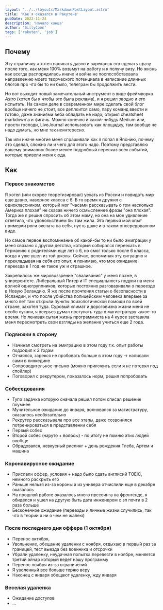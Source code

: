 ```yaml
---
layout: '../../layouts/MarkdownPostLayout.astro'
title: 'Как я оказался в Ракутене'
pubDate: 2022-11-24
description: 'Начало конца'
author: 'SillyCoon'
tags: ['rakuten', 'job']
---
```


## Почему

Эту страничку я хотел написать давно и зарекался это сделать сразу после того, как меня 100% возьмут на работу и я получу визу. Но жизнь как всегда распорядилась иначе и война не поспособствовала направлению моего творческого потенциала в написание длинных блогов про что бы то ни было, телеграм бы продолжить вести.

Но вот выходит новый замечательный инструмент в виде фреймворка _Astro_ (хотел бы я чтобы это была реклама), и я решил заодно и его испытать. На самом деле в современном мире сделать свой блог вообще ничего не стоит, все деплоится само, пару команд ввести и готово, даже знаниями веба обладать не надо, открыл cheatsheet markdown'a и фигачь. Можно конечно и какой-нибудь Medium или, прости господи, LiveJournal использовать как площадку, там вообще не надо думать, но мне так неинтересно.

Так или иначе многие меня спрашивали как я попал в Японию, почему это сделал, сложно ли и чего для этого надо. Поэтому представляю вашему вниманию более менее подробный пересказ всех событий, которые привели меня сюда.

## Как

### Первое знакомство

Я хотел (или скорее теоретизировал) уехать из России и повидать мир еще давно, наверное класса с 6. В то время я дружил с одноклассником, который мог "часами рассказывать о том насколько Америка плохая" не сказав ничего осмысленнее фразы "она плохая". Тогда же я решил спросить об этом маму, но она на мое удивление ответила, что удовольствием бы там жила. Это первый мой опыт примерки роли экспата на себя, пусть даже и в таком опосредованном виде.

Но самое первое воспоминание об какой-бы то ни было эмиграции у меня связано с другом детства, который собирался переехать в Германию с родителями еще лет с 6, но смог только после 6 класса, когда я уже ушел из той школы. Сейчас, вспоминая эту ситуацию и перекладывая на себя его опыт, я понимаю, что мое ожидание переезда в 1 год не такое уж и страшное.

Закрепилось же мировоззрение "сваливания" у меня позже, в университете. Либеральный Питер и IT специальность подули на меня волной одногруппников, которые постоянно разговаривали о переезде в Новую Зеландию. Я же после прочтения статьи о безопасности в Исландии, и что после убийства полицейским человека впервые за много лет там открыли пункты психологической помощи по всей стране, захотел туда. Суровый климат и дороговизна жизни меня не особо пугали, я всерьез думал поступать туда в магистратуру какое-то время. Но ленивая сытая жизнь программиста на 4 курсе заставила меня пересмотреть свои взгляды на желание учиться еще 2 года.

### Подвижки в сторону

- Начинал смотреть на эмиграцию в этом году т.к. опыт работы подходил к 3 годам
- Отчаялся, зарекся не пробовать больше в этом году -> написали сами в линкедине
- Сопроводительное письмо (можно приложить если я не потерял под спойлер)
- Поговорил с рекрутером, показалось норм, решил попробовать

### Собеседования

- Тупо задачка которую сначала решил потом списал решение поумнее
- Мучительное ожидание до января, волновался за магистратуру, оказалось необязательно
- Рекрутер рассказывала про все этапы, даже созвонился потренироваться в представлении себя
- Первый собес
- Второй собес (наруто + волосы) - по итогу не помню этих людей вообще
- Обрадовался, невкусный рислинг + день рождения Глеба, Артем и машина

### Коронавирусное ожидание

- Прислали оффер, условия + надо было сдать англисий TOEIC, немного раскрыть его
- Раньше нельзя из-за короны а из универа отчислили еще в декабре оказалось
- На прошлой работе оказалось много прессинга на фронтенде, я обиделся и ушел на другую быть дата инженером с зп почти в 2 раза больше
- Бесконечное ожидание (переезды и личные жизни случились, так что в теории я ни о чем не жалею)

### После последнего дня оффера (1 октября)

- Перенос октября,
- Увольнение, обещание удаленки с ноября, отдыхаю в первый раз за границей, тест выезда без военника и отсрочки
- Убрали удаленку, неудачная попытка перевезти в ноябре, меняется третий эйчар который ведет нашу программу
- Перенос ноября из-за ограничений
- Я уволенный все больше теряю веру
- Наконец с января обещают удаленку, жду января

### Веселая удаленка

- Ожидание доступов
- ...
